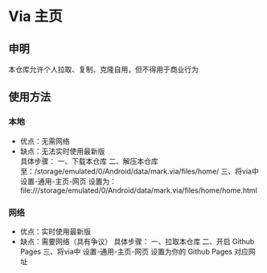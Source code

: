 # Via 主页 
## 申明 
本仓库允许个人拉取、复制、克隆自用，但不得用于商业行为 
## 使用方法 
### 本地 
- 优点：无需网络  
- 缺点：无法实时使用最新版  
具体步骤： 
  一、下载本仓库 
  二、解压本仓库至：/storage/emulated/0/Android/data/mark.via/files/home/ 
  三、将via中 设置-通用-主页-网页 设置为：file:///storage/emulated/0/Android/data/mark.via/files/home/home.html 
### 网络
- 优点：实时使用最新版 
- 缺点：需要网络（具有争议）
具体步骤： 
  一、拉取本仓库
  二、开启 Github Pages
  三、将via中 设置-通用-主页-网页 设置为你的 Github Pages 对应网址 